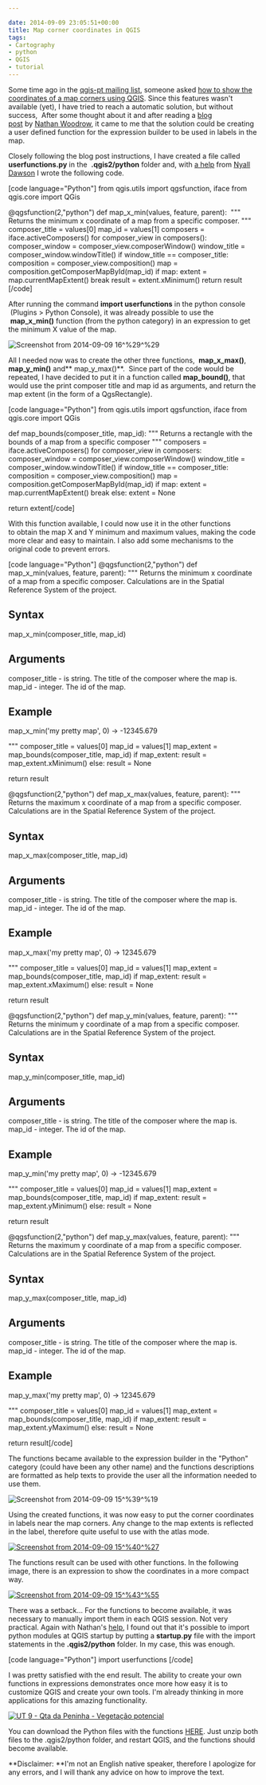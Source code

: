 ```yaml
---

date: 2014-09-09 23:05:51+00:00
title: Map corner coordinates in QGIS
tags:
- Cartography
- python
- QGIS
- tutorial
---
```


Some time ago in the [qgis-pt mailing list](http://osgeo-org.1560.x6.nabble.com/QGIS-pt-f5128248.html), someone asked [how to show the coordinates of a map corners using QGIS](http://osgeo-org.1560.x6.nabble.com/QGIS-Layout-coordenadas-nos-4-cantos-do-mapa-tt5140019.html). Since this features wasn't available (yet), I have tried to reach a automatic solution, but without success,  After some thought about it and after reading a [blog post](http://nathanw.net/2012/11/10/user-defined-expression-functions-for-qgis/) by [Nathan Woodrow](http://nathanw.net/aboutme.html), it came to me that the solution could be creating a user defined function for the expression builder to be used in labels in the map.

Closely following the blog post instructions, I have created a file called **userfunctions.py** in the  **.qgis2/python** folder and, with [a help](http://osgeo-org.1560.x6.nabble.com/How-to-get-Composer-s-name-title-using-Python-td5160691.html) from [Nyall Dawson](http://nyalldawson.net/) I wrote the following code.

[code language="Python"]
from qgis.utils import qgsfunction, iface
from qgis.core import QGis

@qgsfunction(2,"python")
def map_x_min(values, feature, parent):
 """
 Returns the minimum x coordinate of a map from
 a specific composer.
 """
 composer_title = values[0]
 map_id = values[1]
 composers = iface.activeComposers()
 for composer_view in composers():
  composer_window = composer_view.composerWindow()
  window_title = composer_window.windowTitle()
  if window_title == composer_title:
   composition = composer_view.composition()
   map = composition.getComposerMapById(map_id)
   if map:
    extent = map.currentMapExtent()
    break
 result = extent.xMinimum()
 return result
[/code]

After running the command **import userfunctions** in the python console  (Plugins > Python Console), it was already possible to use the  **map_x_min()** function (from the python category) in an expression to get the minimum X value of the map.

![Screenshot from 2014-09-09 16^%29^%29](images/2014/09/screenshot-from-2014-09-09-162929.png?w=584)


All I needed now was to create the other three functions,  **map_x_max()**, **map_y_min()** and** map_y_max()**.  Since part of the code would be repeated, I have decided to put it in a function called **map_bound()**, that would use the print composer title and map id as arguments, and return the map extent (in the form of a QgsRectangle).

[code language="Python"]
from qgis.utils import qgsfunction, iface
from qgis.core import QGis

def map_bounds(composer_title, map_id):
 """
 Returns a rectangle with the bounds of a map
 from a specific composer
 """
 composers = iface.activeComposers()
 for composer_view in composers:
  composer_window = composer_view.composerWindow()
  window_title = composer_window.windowTitle()
  if window_title == composer_title:
   composition = composer_view.composition()
   map = composition.getComposerMapById(map_id)
   if map:
    extent = map.currentMapExtent()
    break
 else:
  extent = None

 return extent[/code]

With this function available, I could now use it in the other functions to obtain the map X and Y minimum and maximum values, making the code more clear and easy to maintain. I also add some mechanisms to the original code to prevent errors.

[code language="Python"]
@qgsfunction(2,"python")
def map_x_min(values, feature, parent):
 """
 Returns the minimum x coordinate of a map from a specific composer.
 Calculations are in the Spatial Reference System of the project.
<h2>Syntax</h2>
map_x_min(composer_title, map_id)
<h2>Arguments</h2>
composer_title - is string. The title of the composer where the map is.
 map_id - integer. The id of the map.
<h2>Example</h2>
map_x_min('my pretty map', 0) -> -12345.679

 """
 composer_title = values[0]
 map_id = values[1]
 map_extent = map_bounds(composer_title, map_id)
 if map_extent:
  result = map_extent.xMinimum()
 else:
  result = None

 return result

@qgsfunction(2,"python")
def map_x_max(values, feature, parent):
 """
 Returns the maximum x coordinate of a map from a specific composer.
 Calculations are in the Spatial Reference System of the project.
<h2>Syntax</h2>
map_x_max(composer_title, map_id)
<h2>Arguments</h2>
composer_title - is string. The title of the composer where the map is.
 map_id - integer. The id of the map.
<h2>Example</h2>
map_x_max('my pretty map', 0) -> 12345.679

 """
 composer_title = values[0]
 map_id = values[1]
 map_extent = map_bounds(composer_title, map_id)
 if map_extent:
  result = map_extent.xMaximum()
 else:
  result = None

 return result

@qgsfunction(2,"python")
def map_y_min(values, feature, parent):
 """
 Returns the minimum y coordinate of a map from a specific composer.
 Calculations are in the Spatial Reference System of the project.
<h2>Syntax</h2>
map_y_min(composer_title, map_id)
<h2>Arguments</h2>
composer_title - is string. The title of the composer where the map is.
 map_id - integer. The id of the map.
<h2>Example</h2>
map_y_min('my pretty map', 0) -> -12345.679

 """
 composer_title = values[0]
 map_id = values[1]
 map_extent = map_bounds(composer_title, map_id)
 if map_extent:
  result = map_extent.yMinimum()
 else:
  result = None

 return result

@qgsfunction(2,"python")
def map_y_max(values, feature, parent):
 """
 Returns the maximum y coordinate of a map from a specific composer.
 Calculations are in the Spatial Reference System of the project.
<h2>Syntax</h2>
map_y_max(composer_title, map_id)
<h2>Arguments</h2>
composer_title - is string. The title of the composer where the map is.
 map_id - integer. The id of the map.
<h2>Example</h2>
map_y_max('my pretty map', 0) -> 12345.679

 """
 composer_title = values[0]
 map_id = values[1]
 map_extent = map_bounds(composer_title, map_id)
 if map_extent:
  result = map_extent.yMaximum()
 else:
  result = None

 return result[/code]

The functions became available to the expression builder in the "Python" category (could have been any other name) and the functions descriptions are formatted as help texts to provide the user all the information needed to use them.

![Screenshot from 2014-09-09 15^%39^%19](images/2014/09/screenshot-from-2014-09-09-153919.png?w=584)


Using the created functions, it was now easy to put the corner coordinates in labels near the map corners. Any change to the map extents is reflected in the label, therefore quite useful to use with the atlas mode.

[![Screenshot from 2014-09-09 15^%40^%27](images/2014/09/screenshot-from-2014-09-09-154027.png?w=584)
](images/2014/09/screenshot-from-2014-09-09-154027.png)

The functions result can be used with other functions. In the following image, there is an expression to show the coordinates in a more compact way.

[![Screenshot from 2014-09-09 15^%43^%55](images/2014/09/screenshot-from-2014-09-09-154355.png?w=584)
](http://gisunchained.files.wordpress.com/2014/09/screenshot-from-2014-09-09-154355.png)

There was a setback... For the functions to become available, it was necessary to manually import them in each QGIS session. Not very practical. Again with Nathan's [help](http://osgeo-org.1560.x6.nabble.com/How-to-import-a-user-defined-expression-functions-on-QGIS-start-up-td5159062.html), I found out that it's possible to import python modules at QGIS startup by putting a **startup.py** file with the import statements in the **.qgis2/python** folder. In my case, this was enough.

[code language="Python"]
import userfunctions
[/code]

I was pretty satisfied with the end result. The ability to create your own functions in expressions demonstrates once more how easy it is to customize QGIS and create your own tools. I'm already thinking in more applications for this amazing functionality.

[![UT 9 - Qta da Peninha - Vegetação potencial](images/2014/09/ut-9-qta-da-peninha-vegetac3a7c3a3o-potencial.jpg?w=584)
](images/2014/09/ut-9-qta-da-peninha-vegetac3a7c3a3o-potencial.jpg)

You can download the Python files with the functions [HERE](https://www.dropbox.com/s/b0ejc7216eboach/user_functions.zip?dl=0). Just unzip both files to the .qgis2/python folder, and restart QGIS, and the functions should become available.

**Disclaimer: **I'm not an English native speaker, therefore I apologize for any errors, and I will thank any advice on how to improve the text.
